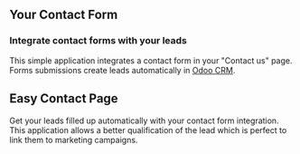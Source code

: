 Your Contact Form
-----------------

### Integrate contact forms with your leads

This simple application integrates a contact form in your "Contact us" page.
Forms submissions create leads automatically in <a href="https://www.odoo.com/page/crm">Odoo CRM</a>.

Easy Contact Page
-----------------

Get your leads filled up automatically with your contact form integration. This
application allows a better qualification of the lead which is perfect to link
them to marketing campaigns.
